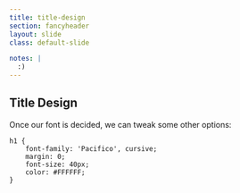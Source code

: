 ```yaml
---
title: title-design
section: fancyheader
layout: slide
class: default-slide

notes: |
  :)
---
```


## Title Design

Once our font is decided, we can tweak some other options:

	h1 {
		font-family: 'Pacifico', cursive;
		margin: 0;
		font-size: 40px;
		color: #FFFFFF;
	}